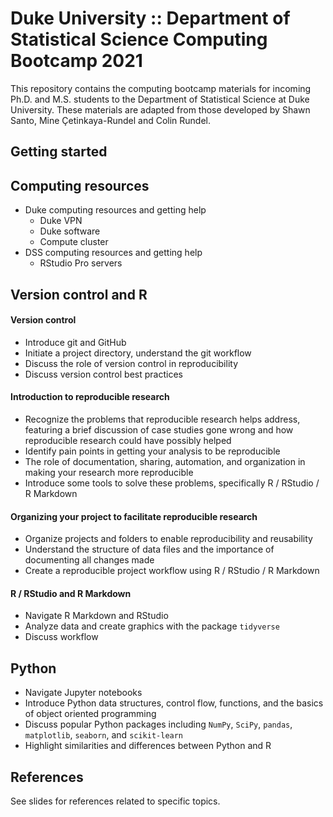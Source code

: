# Duke University :: Department of Statistical Science Computing Bootcamp 2021

This repository contains the computing bootcamp materials for incoming
Ph.D. and M.S. students to the Department of Statistical Science at
Duke University. These materials are adapted from those developed by Shawn Santo,
Mine Çetinkaya-Rundel and Colin Rundel.

## Getting started



## Computing resources

- Duke computing resources and getting help
  - Duke VPN
  - Duke software
  - Compute cluster
- DSS computing resources and getting help
  - RStudio Pro servers

## Version control and R

#### Version control

- Introduce git and GitHub
- Initiate a project directory, understand the git workflow
- Discuss the role of version control in reproducibility
- Discuss version control best practices

#### Introduction to reproducible research

- Recognize the problems that reproducible research helps address, featuring a
  brief discussion of case studies gone wrong and how reproducible research
  could have possibly helped
- Identify pain points in getting your analysis to be reproducible
- The role of documentation, sharing, automation, and organization in making
  your research more reproducible
- Introduce some tools to solve these problems,
  specifically R / RStudio / R Markdown

#### Organizing your project to facilitate reproducible research

- Organize projects and folders to enable reproducibility and reusability
- Understand the structure of data files and the importance of documenting all
  changes made
- Create a reproducible project workflow using R / RStudio / R Markdown

#### R / RStudio and R Markdown

- Navigate R Markdown and RStudio
- Analyze data and create graphics with the package `tidyverse`
- Discuss workflow

## Python

- Navigate Jupyter notebooks
- Introduce Python data structures, control flow, functions, and the basics of
  object oriented programming
- Discuss popular Python packages including `NumPy`, `SciPy`, `pandas`,
  `matplotlib`, `seaborn`, and `scikit-learn`
- Highlight similarities and differences between Python and R

## References

See slides for references related to specific topics.
